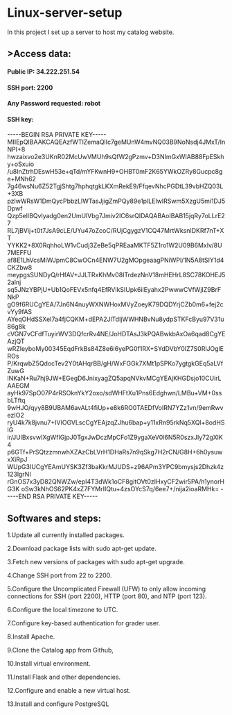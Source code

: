 # Linux-server-setup
In this project I set up a server to host my catalog website.

## >Access data:
#### Public IP: 34.222.251.54
#### SSH port: 2200
#### Any Password requested: robot
#### SSH key:
-----BEGIN RSA PRIVATE KEY-----
MIIEpQIBAAKCAQEAzfWTlZemaQlIc7geMUnW4mvNQ03B9NoNsdj4JMxT/InNPI+8
hwzaixvo2e3UKnR02McUwVMUh9sQfW2gPzmv+D3NImGxWIAB88FpESkhy+oSxuio
/u8InZtrhDEswH53e+qTd/mYFKwnH9+OHBT0mF2K65YWkOZRy8Gucpc8ge+MNh62
7g46wsNu6Z52TgjShtg7hphqtgkLKXmRekE9/FfqevNhcPGDtL39vbHZQ03L+3XB
pzlwWRsW1DmQycPbbzLIWTasJjigZmPQy89e1plLEIwIRSwm5XzgU5mi1DJ5Dpwf
Qzp5elIBQvlyadg0en2UmUlVbg7Jmiv2IC6srQIDAQABAoIBAB15jqRy7oLLrE27
RL7jBVij+t0t7JsA9cLE/UYu47oZcoC/RUjCgygzV1CQ47MrtWksnIDKRf7nT+XT
YYKK2+8X0RqhhoLW1vCudj3ZeBe5qPREaaMKTF5Z1ro1W2U09B6MxIv/8U7MEFFU
af8E1LhVcsMiWJpmC8CwOCn4ENW7U2gMOpgeaagPNiWPl/1N5A8tSIY1d4CKZbw8
meypgsSUNDyQ/rHfAV+JJLTRxKhMv08ITrdezNnV18mHEHrL8SC78KOHEJ52alnj
sq5JNzYBPjU+Ub1QoFEVx5nfq4EfRVlkSIUpk6ilEyahx2PwwwCVfWjIZ9BrFNkP
gO9f6RUCgYEA/7Jn6N4nuyWXNWHoxMVyZoeyK79DQDYrjCZb0m6+fej2cvYy9fAS
AYeqOHdSSXeI7a4fjCQKM+dEPA2JlTdIjWWHNBvNu8ydpSTKFcByu97V31u86g8k
cVGN7vCFdfTuyirWV3DQfcrRv4NE/JoHDTAsJ3kPQABwkbAxOa6qad8CgYEAzjQT
wRZleyboMy00345EqdFrkBs84Z8e6i6yePG0f1RX+SYdDVbY0IZ7S0RlJOglEROs
P/KrqwbZ5QdocTev2Y0tAHqrBB/gH/WxFGGk7XMt1pSPKo7ygtgkGEq5aLVfZuwG
lNKaN+Ru7hj9JW+EGegD6JnixyagZQ5apqNVkvMCgYEAjKHGDsjo10CUirLAAEGM
ayHk97SpO07P4rRSOknYkY2oxo/sdWHFtXu1Pns6Edghwn/LMBu+VM+0ssbLTftq
9wHJO/qyy8B9UBAM6avALt4fiUp+e8k6RO0TAEDfVoIRN7YZz1vn/9emRwvezIO2
ryU4k7k8jvnu7+IVIOGVLscCgYEAjzqZJhu6bap+y11xRn95rkNq5XQl+8odHSlG
ir/JUlBxsvwIXgWfIGjpJ0TgxJwDczMpCFo1Z9ygaXeV0l6N5R0szxJly72gXlK4
p6GTf+PrSQtzzmnwhXZAzCbLVrH1DHaRs7n9qSkg7H2rCN/G8H+6h0ysuwxXiRpJ
WUpG3IUCgYEAmUYSK3Zf3baKkrMJUDS+z96APm3YPC9bmysjs2Dhzk4z123lgrNI
rGnOS7x3yD82QNWZw/epI4T3dWk1oCF8gitOVt0zIHxyCF2wir5PA/h1ynorHG3K
oSw3kNhOS62PK4xZ7FYMrIIQtu+4zsOYcS7q/6ee7+/nija2ioaRMHk=
-----END RSA PRIVATE KEY-----

## Softwares and steps:
1.Update all currently installed packages.

2.Download package lists with sudo apt-get update.

3.Fetch new versions of packages with sudo apt-get upgrade.

4.Change SSH port from 22 to 2200.

5.Configure the Uncomplicated Firewall (UFW) to only allow incoming connections for SSH (port 2200), HTTP (port 80), and NTP (port 123).

6.Configure the local timezone to UTC.

7.Configure key-based authentication for grader user.

8.Install Apache.

9.Clone the Catalog app from Github,

10.Install virtual environment.

11.Install Flask and other dependencies.

12.Configure and enable a new virtual host.

13.Install and configure PostgreSQL
